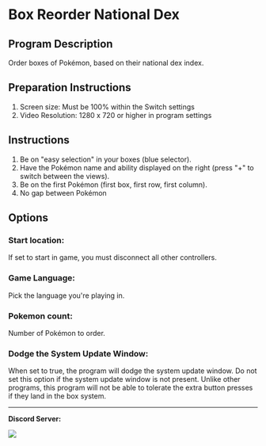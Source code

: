 # Box Reorder National Dex

## Program Description

Order boxes of Pokémon, based on their national dex index.

## Preparation Instructions

1. Screen size: Must be 100% within the Switch settings
2. Video Resolution: 1280 x 720 or higher in program settings

## Instructions

1. Be on "easy selection" in your boxes (blue selector).
2. Have the Pokémon name and ability displayed on the right (press "+" to switch between the views).
3. Be on the first Pokémon (first box, first row, first column).
4. No gap between Pokémon

## Options

### Start location:

If set to start in game, you must disconnect all other controllers.

### Game Language:

Pick the language you're playing in.

### Pokemon count:

Number of Pokémon to order.

### Dodge the System Update Window:

When set to true, the program will dodge the system update window. Do not set this option if the system update window is not present. Unlike other programs, this program will not be able to tolerate the extra button presses if they land in the box system.


<hr>

**Discord Server:** 

[<img src="https://canary.discordapp.com/api/guilds/695809740428673034/widget.png?style=banner2">](https://discord.gg/cQ4gWxN)



